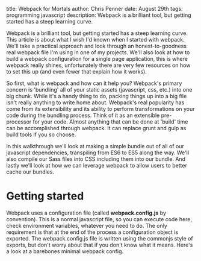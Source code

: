 title: Webpack for Mortals
author: Chris Penner
date: August 29th
tags: programming javascript
description: Webpack is a brilliant tool, but getting started has a steep learning curve.

Webpack is a brilliant tool, but getting started has a steep learning curve.
This article is about what I wish I'd known when I started with webpack. We'll
take a practical approach and look through an honest-to-goodness real webpack
file I'm using in one of my projects. We'll also look at how to build a webpack
configuration for a single page application, this is where webpack really
shines, unfortunately there are very few resources on how to set this up (and
even fewer that explain how it works).

So first, what is webpack and how can it help you? Webpack's primary concern is
'bundling' all of your static assets (javascript, css, etc.) into one big
chunk. While it's a handy thing to do, packing things up into a big file isn't
really anything to write home about. Webpack's real popularity has come from
its extensibility and its ability to perform transformations on your code
during the bundling process. Think of it as an extensible pre-processor for
your code. Almost anything that can be done at 'build' time can be accomplished
through webpack. It can replace grunt and gulp as build tools if you so choose.

In this walkthrough we'll look at making a simple bundle out of all of our
javascript dependencies, transpiling from ES6 to ES5 along the way. We'll also
compile our Sass files into CSS including them into our bundle. And lastly
we'll look at how we can leverage webpack to allow users to better cache our
bundles.

# Getting started

Webpack uses a configuration file (called **webpack.config.js** by convention).
This is a normal javascript file, so you can execute code here, check
environment variables, whatever you need to do. The only requirement is that at
the end of the process a configuration object is exported. The
webpack.config.js file is written using the commonjs style of exports, but
don't worry about that if you don't know what it means. Here's a look at a
barebones minimal webpack config.


